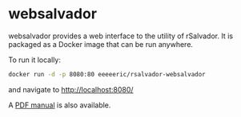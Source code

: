 websalvador
===========

websalvador provides a web interface to the utility of rSalvador. It is packaged
as a Docker image that can be run anywhere.

To run it locally:
```bash
docker run -d -p 8080:80 eeeeeric/rsalvador-websalvador
```
and navigate to [http://localhost:8080/](http://localhost:8080/)

A [PDF manual](./manual.pdf) is also available.
